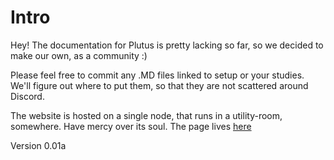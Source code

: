 # Intro

Hey! The documentation for Plutus is pretty lacking so far, so we decided to make our own, as a community :)

Please feel free to commit any .MD files linked to setup or your studies. We'll figure out where to put them, so that they are not scattered around Discord.

The website is hosted on a single node, that runs in a utility-room, somewhere. Have mercy over its soul.
The page lives [here](http://docs.plutus-community.com)

Version 0.01a
